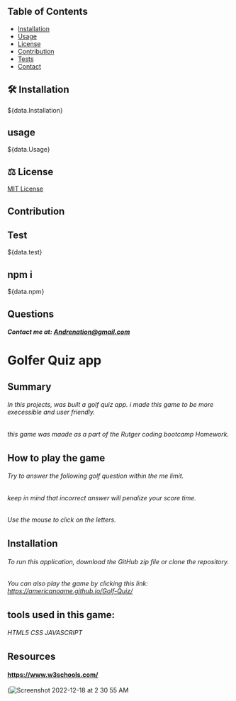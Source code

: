 
 ## Table of Contents
* [Installation](#Installation)
* [Usage](#usage)
* [License](#license)
* [Contribution](#contribution)
* [Tests](#tests)
* [Contact](#contact)

## 🛠 Installation
  ${data.Installation}


  ## usage
  ${data.Usage}
 
## ⚖️ License
  
[MIT License](https://opensource.org/Licenses/MIT)

## Contribution

## Test
${data.test}

## npm i
${data.npm}

## Questions 
##### Contact me at: Andrenation@gmail.com
















# Golfer Quiz app

## Summary

###### In this projects, was built a golf quiz app. i made this game to be more execessible and user friendly.
###### this game was maade as a part of the Rutger coding bootcamp Homework.


## How to play the game 

###### Try to answer the following golf question within the me limit. 
###### keep in mind that incorrect answer will penalize your score time.
###### Use the mouse to click on the letters.


## Installation

###### To run this application, download the GitHub zip file or clone the repository. 

###### You can also play the game by clicking this link: https://americanoame.github.io/Golf-Quiz/ 

## tools used in this game:

###### HTML5 CSS JAVASCRIPT

## Resources

#### https://www.w3schools.com/

(![Screenshot 2022-12-18 at 2 30 55 AM](https://user-images.githubusercontent.com/77306236/209463958-cfbfa5a0-434b-4ca3-a330-54cb26c65b6e.png)


